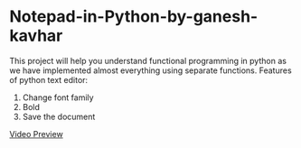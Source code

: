 # Notepad-in-Python-by-ganesh-kavhar
This project will help you understand functional programming in python as we have implemented almost everything using separate functions. Features of python text editor:
1. Change font family
2. Bold
3. Save the document


[Video Preview](https://www.youtube.com/watch?v=HRT7W7Q8O-Q&feature=youtu.be&ab_channel=ganeshkavhar)


